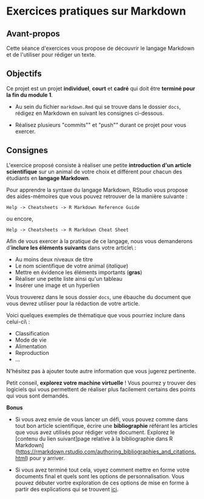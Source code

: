 # Exercices pratiques sur Markdown

## Avant-propos

Cette séance d'exercices vous propose de découvrir le langage Markdown et de l'utiliser pour rédiger un texte. 

## Objectifs

Ce projet est un projet **individuel**, **court** et **cadré** qui doit être **terminé pour la fin du module 1**.

* Au sein du fichier `markdown.Rmd` qui se trouve dans le dossier `docs`, rédigez en Markdown en suivant les consignes ci-dessous.

* Réalisez plusieurs "commits"" et "push"" durant ce projet pour vous exercer.

## Consignes

L'exercice proposé consiste à réaliser une petite **introduction d'un article scientifique** sur un animal de votre choix et différent pour chacun des étudiants en **langage Markdown**.

Pour apprendre la syntaxe du langage Markdown, RStudio vous propose des aides-mémoires que vous pouvez retrouver de la manière suivante :

`Help -> Cheatsheets -> R Markdown Reference Guide`

ou encore,

`Help -> Cheatsheets -> R Markdown Cheat Sheet`

Afin de vous exercer à la pratique de ce langage, nous vous demanderons 
d'**inclure les éléments suivants** dans votre article\ :

- Au moins deux niveaux de titre
- Le nom scientifique de votre animal (*italique*)
- Mettre en évidence les éléments importants (**gras**)
- Réaliser une petite liste ainsi qu'un tableau
- Insérer une image et un hyperlien

Vous trouverez dans le sous dossier `docs`, une ébauche du document que vous devrez utiliser pour la rédaction de votre article. 

Voici quelques exemples de thématique que vous pourriez inclure dans celui-ci\ :

- Classification
- Mode de vie
- Alimentation
- Reproduction
- ...

N'hésitez pas à ajouter toute autre information que vous jugerez pertinente.

Petit conseil, **explorez votre machine virtuelle** ! Vous pourrez y trouver des logiciels qui vous permettent de réaliser plus facilement certains des points qui vous sont demandés. 

**Bonus**

- Si vous avez envie de vous lancer un défi, vous pouvez comme dans tout bon article scientifique, écrire une **bibliographie** référant les articles que vous avez utilisés pour rédiger votre document. 
Explorez le [contenu du lien suivant]page relative à la bibliographie dans R Markdown](https://rmarkdown.rstudio.com/authoring_bibliographies_and_citations.html) pour y arriver. 

- Si vous avez terminé tout cela, voyez comment mettre en forme votre documents final et quels sont les options de personnalisation. Vous pouvez débuter vortre exploration de ces options de mise en forme à partir des explications qui se trouvent [ici](https://www.fun-mooc.fr/c4x/UPSUD/42001S02/asset/RMarkdown.html).


